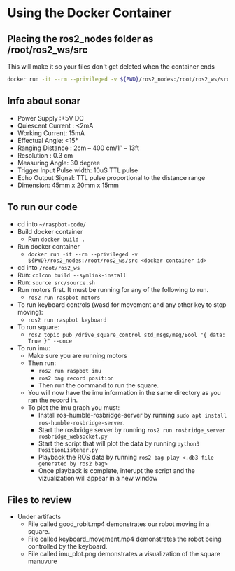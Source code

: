 # Using the Docker Container

## Placing the ros2_nodes folder as /root/ros2_ws/src

This will make it so your files don't get deleted when the container ends

```sh
docker run -it --rm --privileged -v ${PWD}/ros2_nodes:/root/ros2_ws/src humble
```


## Info about sonar

* Power Supply :+5V DC
* Quiescent Current : <2mA
* Working Current: 15mA
* Effectual Angle: <15°
* Ranging Distance : 2cm – 400 cm/1″ – 13ft
* Resolution : 0.3 cm
* Measuring Angle: 30 degree
* Trigger Input Pulse width: 10uS TTL pulse
* Echo Output Signal: TTL pulse proportional to the distance range
* Dimension: 45mm x 20mm x 15mm

## To run our code

- cd into ```~/raspbot-code/```
- Build docker container
  - Run ```docker build .```
- Run docker container
  - ```docker run -it --rm --privileged -v ${PWD}/ros2_nodes:/root/ros2_ws/src <docker container id>```
- cd into ```/root/ros2_ws```
- Run: ```colcon build --symlink-install```
- Run: ```source src/source.sh```
- Run motors first. It must be running for any of the following to run.
  - ```ros2 run raspbot motors```
- To run keyboard controls (wasd for movement and any other key to stop moving):
  - ```ros2 run raspbot keyboard```
- To run square:
  - ```ros2 topic pub /drive_square_control std_msgs/msg/Bool "{ data: True }" --once```
- To run imu:
  - Make sure you are running motors
  - Then run:
    - ```ros2 run raspbot imu```
    - ```ros2 bag record position```
    - Then run the command to run the square.
  - You will now have the imu information in the same directory as you ran the record in.
  - To plot the imu graph you must:
    - Install ros-humble-rosbridge-server by running `sudo apt install ros-humble-rosbridge-server`.
    - Start the rosbridge server by running `ros2 run rosbridge_server rosbridge_websocket.py`
    - Start the script that will plot the data by running `python3 PositionListener.py`
    - Playback the ROS data by running `ros2 bag play <.db3 file generated by ros2 bag>`
    - Once playback is complete, interupt the script and the vizualization will appear in a new window

## Files to review

- Under artifacts
  - File called good_robit.mp4 demonstrates our robot moving in a square.
  - File called keyboard_movement.mp4 demonstrates the robot being controlled by the keyboard.
  - File called imu_plot.png demonstrates a visualization of the square manuvure
